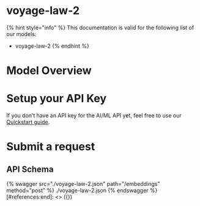 [#references:start]: <> ({ "template": "openapi" })
# voyage-law-2

{% hint style="info" %}
This documentation is valid for the following list of our models:
* voyage-law-2
{% endhint %}

# Model Overview


# Setup your API Key
If you don’t have an API key for the AI/ML API yet, feel free to use our [Quickstart guide](https://docs.aimlapi.com/quickstart/setting-up).

# Submit a request
## API Schema
{% swagger src="./voyage-law-2.json" path="/embeddings" method="post" %}
./voyage-law-2.json
{% endswagger %}
[#references:end]: <> ({})